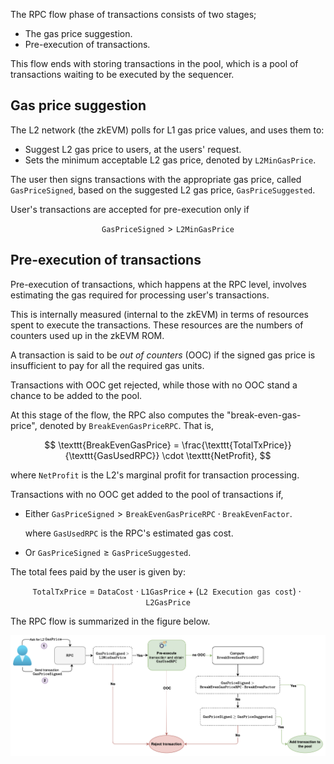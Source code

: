 The RPC flow phase of transactions consists of two stages;

- The gas price suggestion.
- Pre-execution of transactions. 

This flow ends with storing transactions in the pool, which is a pool of transactions waiting to be executed by the sequencer.

## Gas price suggestion

The L2 network (the zkEVM) polls for L1 gas price values, and uses them to:

- Suggest L2 gas price to users, at the users' request.
- Sets the minimum acceptable L2 gas price, denoted by $\texttt{L2MinGasPrice}$.

The user then signs transactions with the appropriate gas price, called $\texttt{GasPriceSigned}$, based on the suggested L2 gas price, $\texttt{GasPriceSuggested}$.

User's transactions are accepted for pre-execution only if

$$
\texttt{GasPriceSigned} > \texttt{L2MinGasPrice}
$$

## Pre-execution of transactions

Pre-execution of transactions, which happens at the RPC level, involves estimating the gas required for processing user's transactions. 

This is internally measured (internal to the zkEVM) in terms of resources spent to execute the transactions. These resources are the numbers of counters used up in the zkEVM ROM. 

A transaction is said to be _out of counters_ (OOC) if the signed gas price is insufficient to pay for all the required gas units.

Transactions with OOC get rejected, while those with no OOC stand a chance to be added to the pool.

At this stage of the flow, the RPC also computes the "break-even-gas-price", denoted by $\texttt{BreakEvenGasPriceRPC}$. That is, 

$$
  \texttt{BreakEvenGasPrice} = \frac{\texttt{TotalTxPrice}}{\texttt{GasUsedRPC}} \cdot \texttt{NetProfit},
$$

 where $\texttt{NetProfit}$ is the L2's marginal profit  for transaction processing.   

Transactions with no OOC get added to the pool of transactions if,

- Either $\texttt{GasPriceSigned} > \texttt{BreakEvenGasPriceRPC} \cdot \texttt{BreakEvenFactor}$.
  
  where $\texttt{GasUsedRPC}$ is the RPC's estimated gas cost.
  
- Or $\texttt{GasPriceSigned} \geq \texttt{GasPriceSuggested}$.

The total fees paid by the user is given by:

$$
\texttt{TotalTxPrice} = \texttt{DataCost} \cdot \texttt{L1GasPrice} + (\texttt{L2 Execution gas cost}) \cdot \texttt{L2GasPrice}
$$

The RPC flow is summarized in the figure below.

![Figure: RPC flow](../../../../img/zkEVM/gas-price-flows-i.png)
